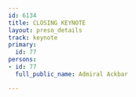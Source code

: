 ```yaml
---
id: 6134
title: CLOSING KEYNOTE
layout: preso_details
track: keynote
primary:
  id: 77
persons:
- id: 77
  full_public_name: Admiral Ackbar

---
```

